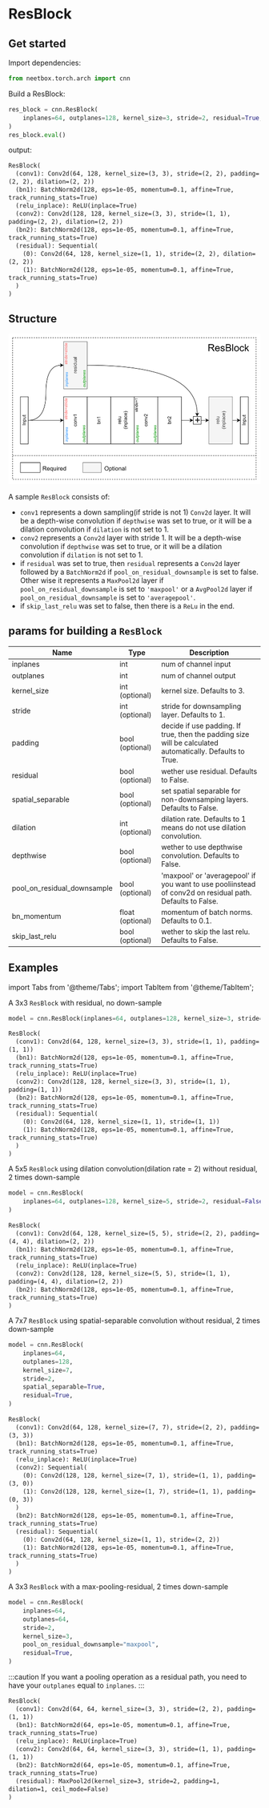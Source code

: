 # ResBlock

## Get started

Import dependencies:
```python
from neetbox.torch.arch import cnn
```
Build a ResBlock:
```python
res_block = cnn.ResBlock(
    inplanes=64, outplanes=128, kernel_size=3, stride=2, residual=True, dilation=2
)
res_block.eval()
```
output:
```
ResBlock(
  (conv1): Conv2d(64, 128, kernel_size=(3, 3), stride=(2, 2), padding=(2, 2), dilation=(2, 2))
  (bn1): BatchNorm2d(128, eps=1e-05, momentum=0.1, affine=True, track_running_stats=True)
  (relu_inplace): ReLU(inplace=True)
  (conv2): Conv2d(128, 128, kernel_size=(3, 3), stride=(1, 1), padding=(2, 2), dilation=(2, 2))
  (bn2): BatchNorm2d(128, eps=1e-05, momentum=0.1, affine=True, track_running_stats=True)
  (residual): Sequential(
    (0): Conv2d(64, 128, kernel_size=(1, 1), stride=(2, 2), dilation=(2, 2))
    (1): BatchNorm2d(128, eps=1e-05, momentum=0.1, affine=True, track_running_stats=True)
  )
)
```

## Structure

![image-20230315191242352](./imgs/cnn-snippets/image-20230315191242352.png)

A sample `ResBlock` consists of:

- `conv1` represents a down sampling(if stride is not 1) `Conv2d` layer. It will be a depth-wise convolution if `depthwise` was set to true, or it will be a dilation convolution if `dilation` is not set to 1.
- `conv2` represents a `Conv2d` layer with stride 1. It will be a depth-wise convolution if `depthwise` was set to true, or it will be a dilation convolution if `dilation` is not set to 1.
- if `residual` was set to true, then `residual` represents a  `Conv2d` layer followed by a `BatchNorm2d` if `pool_on_residual_downsample` is set to false. Other wise it represents a `MaxPool2d` layer if  `pool_on_residual_downsample` is set to `'maxpool'` or a `AvgPool2d` layer if `pool_on_residual_downsample` is set to `'averagepool'`.
- if `skip_last_relu` was set to false, then there is a `ReLu` in the end.

## params for building a `ResBlock`

| Name | Type | Description |
|------|------|-------------|
|inplanes | int | num of channel input |
|outplanes | int | num of channel output |
| kernel_size | int (optional) | kernel size. Defaults to 3. |
| stride | int (optional) | stride for downsampling layer. Defaults to 1. |
| padding | bool (optional) | decide if use padding. If true, then the padding size will be calculated automatically. Defaults to True. |
| residual | bool (optional) | wether use residual. Defaults to False. |
| spatial_separable | bool (optional) | set spatial separable for non-downsamping layers. Defaults to False. |
| dilation | int (optional) | dilation rate. Defaults to 1 means do not use dilation convolution. |
| depthwise | bool (optional) | wether to use depthwise convolution. Defaults to False. |
| pool_on_residual_downsample | bool (optional) | 'maxpool' or 'averagepool' if you want to use pooliinstead of conv2d on residual path. Defaults to False. |
| bn_momentum | float (optional) | momentum of batch norms. Defaults to 0.1. |
| skip_last_relu | bool (optional) | wether to skip the last relu. Defaults to False. |

## Examples

import Tabs from '@theme/Tabs';
import TabItem from '@theme/TabItem';


A 3x3 `ResBlock` with residual, no down-sample 

<Tabs>
<TabItem value="code">

```python
model = cnn.ResBlock(inplanes=64, outplanes=128, kernel_size=3, stride=1, residual=True)
```
  
</TabItem>
<TabItem value="model structure">

```
ResBlock(
  (conv1): Conv2d(64, 128, kernel_size=(3, 3), stride=(1, 1), padding=(1, 1))
  (bn1): BatchNorm2d(128, eps=1e-05, momentum=0.1, affine=True, track_running_stats=True)
  (relu_inplace): ReLU(inplace=True)
  (conv2): Conv2d(128, 128, kernel_size=(3, 3), stride=(1, 1), padding=(1, 1))
  (bn2): BatchNorm2d(128, eps=1e-05, momentum=0.1, affine=True, track_running_stats=True)
  (residual): Sequential(
    (0): Conv2d(64, 128, kernel_size=(1, 1), stride=(1, 1))
    (1): BatchNorm2d(128, eps=1e-05, momentum=0.1, affine=True, track_running_stats=True)
  )
)
```

</TabItem>
</Tabs> 

A 5x5 `ResBlock` using dilation convolution(dilation rate = 2) without residual, 2 times down-sample 

<Tabs>
<TabItem value="code">

```python
model = cnn.ResBlock(
    inplanes=64, outplanes=128, kernel_size=5, stride=2, residual=False, dilation=2
)
```
  
</TabItem>
<TabItem value="model structure">

```
ResBlock(
  (conv1): Conv2d(64, 128, kernel_size=(5, 5), stride=(2, 2), padding=(4, 4), dilation=(2, 2))
  (bn1): BatchNorm2d(128, eps=1e-05, momentum=0.1, affine=True, track_running_stats=True)
  (relu_inplace): ReLU(inplace=True)
  (conv2): Conv2d(128, 128, kernel_size=(5, 5), stride=(1, 1), padding=(4, 4), dilation=(2, 2))
  (bn2): BatchNorm2d(128, eps=1e-05, momentum=0.1, affine=True, track_running_stats=True)
)
```

</TabItem>
</Tabs>

A 7x7 `ResBlock` using spatial-separable convolution without residual, 2 times down-sample 

<Tabs>
<TabItem value="code">

```python
model = cnn.ResBlock(
    inplanes=64,
    outplanes=128,
    kernel_size=7,
    stride=2,
    spatial_separable=True,
    residual=True,
)
```
  
</TabItem>
<TabItem value="model structure">

```
ResBlock(
  (conv1): Conv2d(64, 128, kernel_size=(7, 7), stride=(2, 2), padding=(3, 3))
  (bn1): BatchNorm2d(128, eps=1e-05, momentum=0.1, affine=True, track_running_stats=True)
  (relu_inplace): ReLU(inplace=True)
  (conv2): Sequential(
    (0): Conv2d(128, 128, kernel_size=(7, 1), stride=(1, 1), padding=(3, 0))
    (1): Conv2d(128, 128, kernel_size=(1, 7), stride=(1, 1), padding=(0, 3))
  )
  (bn2): BatchNorm2d(128, eps=1e-05, momentum=0.1, affine=True, track_running_stats=True)
  (residual): Sequential(
    (0): Conv2d(64, 128, kernel_size=(1, 1), stride=(2, 2))
    (1): BatchNorm2d(128, eps=1e-05, momentum=0.1, affine=True, track_running_stats=True)
  )
)
```

</TabItem>
</Tabs> 

A 3x3 `ResBlock` with a max-pooling-residual, 2 times down-sample

<Tabs>
<TabItem value="code">

```python
model = cnn.ResBlock(
    inplanes=64,
    outplanes=64,
    stride=2,
    kernel_size=3,
    pool_on_residual_downsample="maxpool",
    residual=True,
)
```

:::caution
If you want a pooling operation as a residual path, you need to have your `outplanes` equal to `inplanes`.
:::
  
</TabItem>
<TabItem value="model structure">

```
ResBlock(
  (conv1): Conv2d(64, 64, kernel_size=(3, 3), stride=(2, 2), padding=(1, 1))
  (bn1): BatchNorm2d(64, eps=1e-05, momentum=0.1, affine=True, track_running_stats=True)
  (relu_inplace): ReLU(inplace=True)
  (conv2): Conv2d(64, 64, kernel_size=(3, 3), stride=(1, 1), padding=(1, 1))
  (bn2): BatchNorm2d(64, eps=1e-05, momentum=0.1, affine=True, track_running_stats=True)
  (residual): MaxPool2d(kernel_size=3, stride=2, padding=1, dilation=1, ceil_mode=False)
)
```

</TabItem>
</Tabs> 